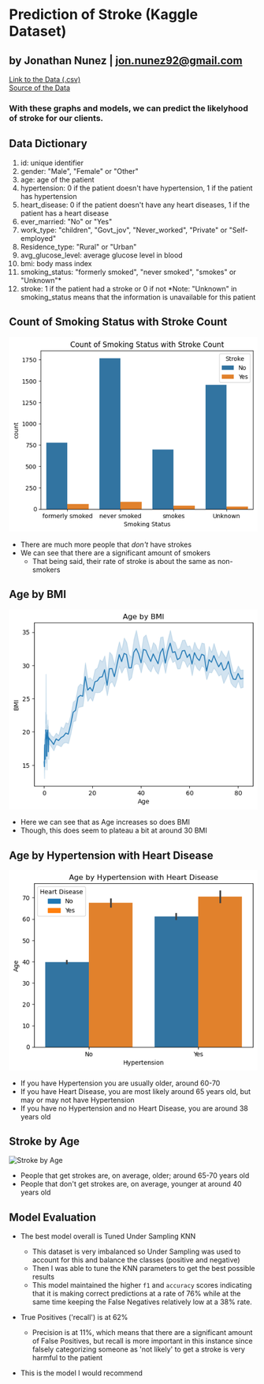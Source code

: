 # Prediction of Stroke (Kaggle Dataset)

by Jonathan Nunez | jon.nunez92@gmail.com
------------------------------------------
[Link to the Data (.csv)](https://www.kaggle.com/datasets/fedesoriano/stroke-prediction-dataset/download?datasetVersionNumber=1)\
[Source of the Data](https://www.kaggle.com/datasets/fedesoriano/stroke-prediction-dataset)

### With these graphs and models, we can predict the likelyhood of stroke for our clients.

## Data Dictionary
1. id: unique identifier
2. gender: "Male", "Female" or "Other"
3. age: age of the patient
4. hypertension: 0 if the patient doesn't have hypertension, 1 if the patient has hypertension
5. heart_disease: 0 if the patient doesn't have any heart diseases, 1 if the patient has a heart disease
6. ever_married: "No" or "Yes"
7. work_type: "children", "Govt_jov", "Never_worked", "Private" or "Self-employed"
8. Residence_type: "Rural" or "Urban"
9. avg_glucose_level: average glucose level in blood
10. bmi: body mass index
11. smoking_status: "formerly smoked", "never smoked", "smokes" or "Unknown"*
12. stroke: 1 if the patient had a stroke or 0 if not
*Note: "Unknown" in smoking_status means that the information is unavailable for this patient


## Count of Smoking Status with Stroke Count
![Count of Smoking](https://github.com/jonnunez92/Datasets-for-Modeling/blob/main/Count%20of%20Smoking.png?raw=true)
- There are much more people that *don't* have strokes
- We can see that there are a significant amount of smokers
  - That being said, their rate of stroke is about the same as non-smokers

## Age by BMI
![Age by BMI](https://github.com/jonnunez92/Datasets-for-Modeling/blob/main/Age%20by%20BMI.png)
- Here we can see that as Age increases so does BMI
- Though, this does seem to plateau a bit at around 30 BMI

## Age by Hypertension with Heart Disease
![Age Hypertension](https://github.com/jonnunez92/Datasets-for-Modeling/blob/main/Age%20by%20Hypertension%20with%20Heart%20Disease.png)
- If you have Hypertension you are usually older, around 60-70
- If you have Heart Disease, you are most likely around 65 years old, but may or may not have Hypertension
- If you have no Hypertension and no Heart Disease, you are around 38 years old

## Stroke by Age
![Stroke by Age](https://github.com/jonnunez92/Stroke-Prediction/blob/main/Bargraph%20Stroke%20by%20Age.png)
- People that get strokes are, on average, older; around 65-70 years old
- People that don't get strokes are, on average, younger at around 40 years old

## Model Evaluation

- The best model overall is Tuned Under Sampling KNN
  - This dataset is very imbalanced so Under Sampling was used to account for this and balance the classes (positive and negative)
  - Then I was able to tune the KNN parameters to get the best possible results
  - This model maintained the higher `f1` and `accuracy` scores indicating that it is making correct predictions at a rate of 76% while at the same time keeping the False Negatives relatively low at a 38% rate.
    
- True Positives ('recall') is at 62%
  - Precision is at 11%, which means that there are a significant amount of False Positives, but recall is more important in this instance since falsely categorizing someone as 'not likely' to get a stroke is very harmful to the patient
- This is the model I would recommend
